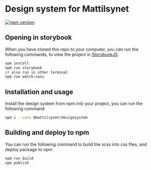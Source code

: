 # Design system for Mattilsynet

[![npm version](https://badge.fury.io/js/@mattilsynet%2Fdesignsystem.svg)](https://badge.fury.io/js/@mattilsynet%2Fdesignsystem)

## Opening in storybook

When you have cloned this repo to your computer, you can run the following commands, to view the project in 
[StorybookJS](https://storybook.js.org/).

```bash
npm install
npm run storybook
// also run in other terminal
npm run watch:sass
```

## Installation and usage

Install the design system from npm into your project, you can run the following command:

```bash
npm i --save @mattilsynet/designsystem
```

## Building and deploy to npm

You can run the following command to build the scss into css files, and deploy package to npm:

```bash
npm run build
npm publish
```
